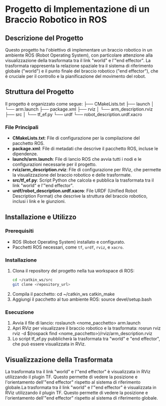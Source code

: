 # Progetto di Implementazione di un Braccio Robotico in ROS

## Descrizione del Progetto

Questo progetto ha l'obiettivo di implementare un braccio robotico in un ambiente ROS (Robot Operating System), con particolare attenzione alla visualizzazione della trasformata tra il link "world" e l'"end effector". La trasformata rappresenta la relazione spaziale tra il sistema di riferimento globale ("world") e il punto finale del braccio robotico ("end effector"), che è cruciale per il controllo e la pianificazione del movimento del robot.

## Struttura del Progetto

Il progetto è organizzato come segue:
├── CMakeLists.txt
├── launch
│ └── arm.launch
├── package.xml
├── rviz
│ └── arm_description.rviz
├── src
│ └── tf_ef.py
└── urdf
└── robot_description.urdf.xacro


### File Principali

- **CMakeLists.txt**: File di configurazione per la compilazione del pacchetto ROS.
- **package.xml**: File di metadati che descrive il pacchetto ROS, incluse le dipendenze.
- **launch/arm.launch**: File di lancio ROS che avvia tutti i nodi e le configurazioni necessarie per il progetto.
- **rviz/arm_description.rviz**: File di configurazione per RViz, che permette la visualizzazione del braccio robotico e delle trasformate.
- **src/tf_ef.py**: Script Python che calcola e pubblica la trasformata tra il link "world" e l'"end effector".
- **urdf/robot_description.urdf.xacro**: File URDF (Unified Robot Description Format) che descrive la struttura del braccio robotico, inclusi i link e le giunzioni.

## Installazione e Utilizzo

### Prerequisiti

- ROS (Robot Operating System) installato e configurato.
- Pacchetti ROS necessari, come `tf`, `urdf`, `rviz`, e `xacro`.

### Installazione

1. Clona il repository del progetto nella tua workspace di ROS:
   ```bash
   cd ~/catkin_ws/src
   git clone <repository_url>
2. Compila il pacchetto:
   cd ~/catkin_ws
   catkin_make
3. Aggiungi il pacchetto al tuo ambiente ROS:
   source devel/setup.bash

### Esecuzione


1. Avvia il file di lancio: 
   roslaunch <nome_pacchetto> arm.launch
2. Apri RViz per visualizzare il braccio robotico e la trasformata:
   rosrun rviz rviz -d $(rospack find <nome_pacchetto>)/rviz/arm_description.rviz
3. Lo script tf_ef.py pubblicherà la trasformata tra "world" e "end effector", che può essere visualizzata in RViz.


## Visualizzazione della Trasformata

La trasformata tra il link "world" e l'"end effector" è visualizzata in RViz utilizzando il plugin TF. Questo permette di vedere la posizione e l'orientamento dell'"end effector" rispetto al sistema di riferimento globale.La trasformata tra il link "world" e l'"end effector" è visualizzata in RViz utilizzando il plugin TF. Questo permette di vedere la posizione e l'orientamento dell'"end effector" rispetto al sistema di riferimento globale.
